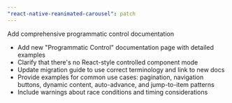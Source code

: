 ```yaml
---
"react-native-reanimated-carousel": patch
---
```


Add comprehensive programmatic control documentation

- Add new "Programmatic Control" documentation page with detailed examples
- Clarify that there's no React-style controlled component mode
- Update migration guide to use correct terminology and link to new docs
- Provide examples for common use cases: pagination, navigation buttons, dynamic content, auto-advance, and jump-to-item patterns
- Include warnings about race conditions and timing considerations